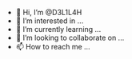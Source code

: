 - 👋 Hi, I’m @D3L1L4H
- 👀 I’m interested in ...
- 🌱 I’m currently learning ...
- 💞️ I’m looking to collaborate on ...
- 📫 How to reach me ...

<!---
D3L1L4H/D3L1L4H is a ✨ special ✨ repository because its `README.md` (this file) appears on your GitHub profile.
You can click the Preview link to take a look at your changes.
--->
